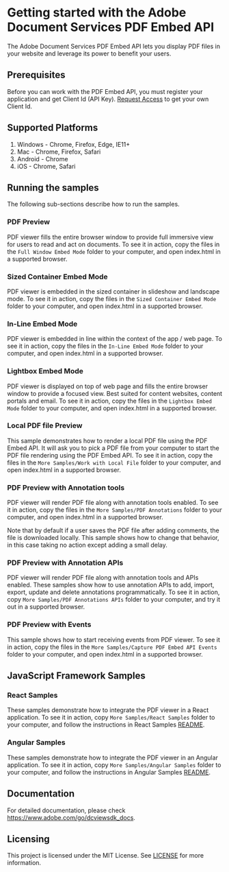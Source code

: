# Getting started with the Adobe Document Services PDF Embed API

The Adobe Document Services PDF Embed API lets you display PDF files in your website and leverage its power to benefit your users.

## Prerequisites

Before you can work with the PDF Embed API, you must register your application and get Client Id (API Key). [Request Access](https://www.adobe.com/go/dcsdks_credentials) to get your own Client Id.

## Supported Platforms

1. Windows - Chrome, Firefox, Edge, IE11+
2. Mac - Chrome, Firefox, Safari
3. Android - Chrome
4. iOS - Chrome, Safari

## Running the samples

The following sub-sections describe how to run the samples.

### PDF Preview

PDF viewer fills the entire browser window to provide full immersive view for users to read and act on documents.
To see it in action, copy the files in the ```Full Window Embed Mode``` folder to your computer, and open index.html in a supported browser.

### Sized Container Embed Mode

PDF viewer is embedded in the sized container in slideshow and landscape mode.
To see it in action, copy the files in the ```Sized Container Embed Mode``` folder to your computer, and open index.html in a supported browser.

### In-Line Embed Mode

PDF viewer is embedded in line within the context of the app / web page.
To see it in action, copy the files in the ```In-Line Embed Mode``` folder to your computer, and open index.html in a supported browser.

### Lightbox Embed Mode

PDF viewer is displayed on top of web page and fills the entire browser window to provide a focused view. Best suited for content websites, content portals and email.
To see it in action, copy the files in the ```Lightbox Embed Mode``` folder to your computer, and open index.html in a supported browser.

### Local PDF file Preview

This sample demonstrates how to render a local PDF file using the PDF Embed API. It will ask you to pick a PDF file from your computer to start the PDF file rendering using the PDF Embed API.
To see it in action, copy the files in the ```More Samples/Work with Local File``` folder to your computer, and open index.html in a supported browser.

### PDF Preview with Annotation tools

PDF viewer will render PDF file along with annotation tools enabled.
To see it in action, copy the files in the ```More Samples/PDF Annotations``` folder to your computer, and open index.html in a supported browser.

Note that by default if a user saves the PDF file after adding comments, the file is downloaded locally. This sample shows how to change that behavior, in this case taking no action except adding a small delay.

### PDF Preview with Annotation APIs

PDF viewer will render PDF file along with annotation tools and APIs enabled.
These samples show how to use annotation APIs to add, import, export, update and delete annotations programmatically.
To see it in action, copy ```More Samples/PDF Annotations APIs``` folder to your computer, and try it out in a supported browser.

### PDF Preview with Events

This sample shows how to start receiving events from PDF viewer.
To see it in action, copy the files in the ```More Samples/Capture PDF Embed API Events``` folder to your computer, and open index.html in a supported browser.

## JavaScript Framework Samples

### React Samples

These samples demonstrate how to integrate the PDF viewer in a React application.
To see it in action, copy ```More Samples/React Samples``` folder to your computer, and follow the instructions in React Samples [README](More%20Samples/React%20Samples/README.md).

### Angular Samples

These samples demonstrate how to integrate the PDF viewer in an Angular application.
To see it in action, copy ```More Samples/Angular Samples``` folder to your computer, and follow the instructions in Angular Samples [README](More%20Samples/Angular%20Samples/README.md).

## Documentation

For detailed documentation, please check https://www.adobe.com/go/dcviewsdk_docs.

## Licensing

This project is licensed under the MIT License. See [LICENSE](LICENSE.md) for more information.
